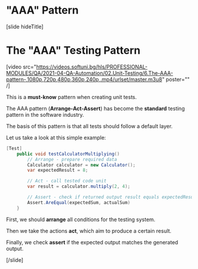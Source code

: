 # "AAA" Pattern

[slide hideTitle]

# The "AAA" Testing Pattern

[video src="https://videos.softuni.bg/hls/PROFESSIONAL-MODULES/QA/2021-04-QA-Automation/02.Unit-Testing/6.The-AAA-pattern-,1080p,720p,480p,360p,240p,.mp4/urlset/master.m3u8" poster="" /]


This is a **must-know** pattern when creating unit tests.

The AAA pattern (**Arrange-Act-Assert**) has become the **standard** testing pattern in the software industry.

The basis of this pattern is that all tests should follow a default layer.

Let us take a look at this simple example:

```csharp
[Test]
    public void testCalculatorMultiplying() 
        // Arrange - prepare required data
        Calculator calculator = new Calculator();
        var expectedResult = 8;

        // Act - call tested code unit
        var result = calculator.multiply(2, 4);

        // Assert - check if returned output result equals expectedResult
        Assert.AreEqual(expectedSum, actualSum)
    }
```

First, we should **аrrange** all conditions for the testing system.

Then we take the actions **аct**, which aim to produce a certain result.

Finally, we check **аssert** if the expected output matches the generated output.

[/slide]